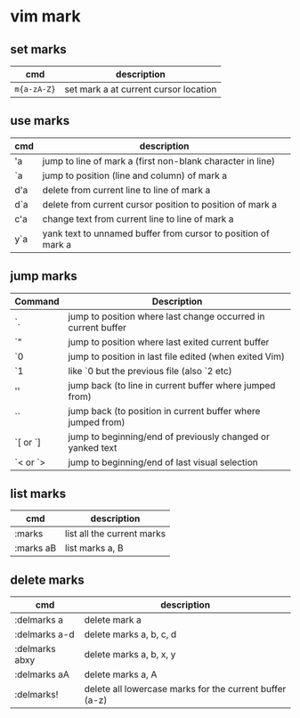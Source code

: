 # vim mark

## set marks

| cmd         | description                           |
| ----------- | ------------------------------------- |
| `m{a-zA-Z}` | set mark a at current cursor location |

## use marks

| cmd | description                                                   |
| --- | ------------------------------------------------------------- |
| 'a  | jump to line of mark a (first non-blank character in line)    |
| `a  | jump to position (line and column) of mark a                  |
| d'a | delete from current line to line of mark a                    |
| d`a | delete from current cursor position to position of mark a     |
| c'a | change text from current line to line of mark a               |
| y`a | yank text to unnamed buffer from cursor to position of mark a |

## jump marks

| Command    | Description                                                   |
| ---------- | ------------------------------------------------------------- |
| `.         | jump to position where last change occurred in current buffer |
| `"         | jump to position where last exited current buffer             |
| `0         | jump to position in last file edited (when exited Vim)        |
| `1         | like \`0 but the previous file (also \`2 etc)                 |
| ''         | jump back (to line in current buffer where jumped from)       |
| ``         | jump back (to position in current buffer where jumped from)   |
| \`[ or \`] | jump to beginning/end of previously changed or yanked text    |
| \`< or \`> | jump to beginning/end of last visual selection                |

## list marks

| cmd       | description                |
| --------- | -------------------------- |
| :marks    | list all the current marks |
| :marks aB | list marks a, B            |

## delete marks

| cmd            | description                                             |
| -------------- | ------------------------------------------------------- |
| :delmarks a    | delete mark a                                           |
| :delmarks a-d  | delete marks a, b, c, d                                 |
| :delmarks abxy | delete marks a, b, x, y                                 |
| :delmarks aA   | delete marks a, A                                       |
| :delmarks!     | delete all lowercase marks for the current buffer (a-z) |